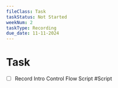 ```yaml
---
fileClass: Task
taskStatus: Not Started
weekNum: 2
taskType: Recording
due_date: 11-11-2024
---
```


# Task

- [ ] Record Intro Control Flow Script #Script 


 
